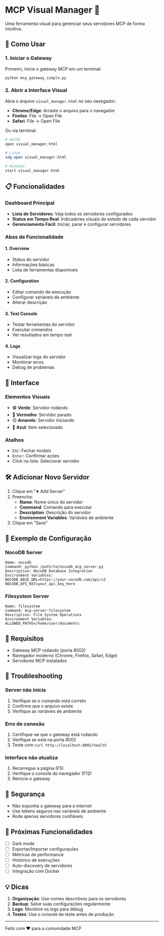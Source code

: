 # MCP Visual Manager 🎨

Uma ferramenta visual para gerenciar seus servidores MCP de forma intuitiva.

## 🚀 Como Usar

### 1. Iniciar o Gateway

Primeiro, inicie o gateway MCP em um terminal:

```bash
python mcp_gateway_simple.py
```

### 2. Abrir a Interface Visual

Abra o arquivo `visual_manager.html` no seu navegador:

- **Chrome/Edge**: Arraste o arquivo para o navegador
- **Firefox**: File → Open File
- **Safari**: File → Open File

Ou via terminal:
```bash
# macOS
open visual_manager.html

# Linux
xdg-open visual_manager.html

# Windows
start visual_manager.html
```

## 📋 Funcionalidades

### Dashboard Principal
- **Lista de Servidores**: Veja todos os servidores configurados
- **Status em Tempo Real**: Indicadores visuais do estado de cada servidor
- **Gerenciamento Fácil**: Iniciar, parar e configurar servidores

### Abas de Funcionalidade

#### 1. Overview
- Status do servidor
- Informações básicas
- Lista de ferramentas disponíveis

#### 2. Configuration
- Editar comando de execução
- Configurar variáveis de ambiente
- Alterar descrição

#### 3. Test Console
- Testar ferramentas do servidor
- Executar comandos
- Ver resultados em tempo real

#### 4. Logs
- Visualizar logs do servidor
- Monitorar erros
- Debug de problemas

## 🎨 Interface

### Elementos Visuais

- 🟢 **Verde**: Servidor rodando
- 🔴 **Vermelho**: Servidor parado
- 🟡 **Amarelo**: Servidor iniciando
- 🔵 **Azul**: Item selecionado

### Atalhos

- `ESC`: Fechar modais
- `Enter`: Confirmar ações
- Click na lista: Selecionar servidor

## 🛠️ Adicionar Novo Servidor

1. Clique em "➕ Add Server"
2. Preencha:
   - **Name**: Nome único do servidor
   - **Command**: Comando para executar
   - **Description**: Descrição do servidor
   - **Environment Variables**: Variáveis de ambiente
3. Clique em "Save"

## 📝 Exemplo de Configuração

### NocoDB Server
```
Name: nocodb
Command: python /path/to/nocodb_mcp_server.py
Description: NocoDB Database Integration
Environment Variables:
NOCODB_BASE_URL=https://your-nocodb.com/api/v2
NOCODB_API_KEY=your_api_key_here
```

### Filesystem Server
```
Name: filesystem
Command: mcp-server-filesystem
Description: File System Operations
Environment Variables:
ALLOWED_PATHS=/home/user/documents
```

## 🔧 Requisitos

- Gateway MCP rodando (porta 8002)
- Navegador moderno (Chrome, Firefox, Safari, Edge)
- Servidores MCP instalados

## 🐛 Troubleshooting

### Server não inicia
1. Verifique se o comando está correto
2. Confirme que o arquivo existe
3. Verifique as variáveis de ambiente

### Erro de conexão
1. Certifique-se que o gateway está rodando
2. Verifique se está na porta 8002
3. Teste com `curl http://localhost:8002/health`

### Interface não atualiza
1. Recarregue a página (F5)
2. Verifique o console do navegador (F12)
3. Reinicie o gateway

## 🚨 Segurança

- Não exponha o gateway para a internet
- Use tokens seguros nas variáveis de ambiente
- Rode apenas servidores confiáveis

## 🎯 Próximas Funcionalidades

- [ ] Dark mode
- [ ] Exportar/Importar configurações
- [ ] Métricas de performance
- [ ] Histórico de execuções
- [ ] Auto-discovery de servidores
- [ ] Integração com Docker

## 💡 Dicas

1. **Organização**: Use nomes descritivos para os servidores
2. **Backup**: Salve suas configurações regularmente
3. **Logs**: Monitore os logs para debug
4. **Testes**: Use o console de teste antes de produção

---

Feito com ❤️ para a comunidade MCP